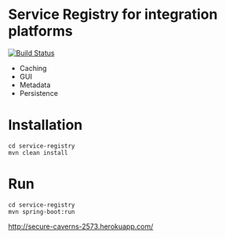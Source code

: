 Service Registry for integration platforms
================================================

[![Build Status](https://travis-ci.org/denschu/service-registry.png?branch=master)](https://travis-ci.org/denschu/service-registry)

* Caching
* GUI
* Metadata
* Persistence


# Installation

	cd service-registry
	mvn clean install

# Run

	cd service-registry
	mvn spring-boot:run


http://secure-caverns-2573.herokuapp.com/
